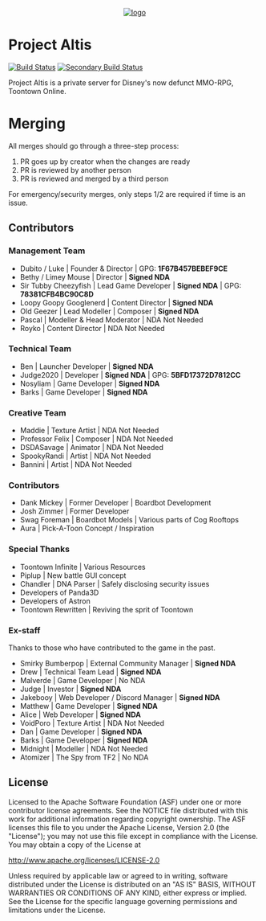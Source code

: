 <p align="center"> 
<a href="https://projectaltis.com"><img src="https://projectaltis.com/_assets/_img/logo.png" alt="logo"></a>
</p>

# Project Altis

[![Build Status](https://travis-ci.com/CodeAnGo/Altis.svg?token=gEmYwqjDCsLTVbma9rmy&branch=develop)](https://travis-ci.com/CodeAnGo/Altis) [![Secondary Build Status](https://teamcity.projectalt.is/app/rest/builds/buildType:Altis_Build/statusIcon)](https://teamcity.projectalt.is)

Project Altis is a private server for Disney's now defunct MMO-RPG, Toontown Online.

# Merging

All merges should go through a three-step process:

1. PR goes up by creator when the changes are ready
2. PR is reviewed by another person
3. PR is reviewed and merged by a third person

For emergency/security merges, only steps 1/2 are required if time is an issue.


## Contributors

### Management Team 
* Dubito / Luke | Founder & Director | GPG: **1F67B457BEBEF9CE**
* Bethy / Limey Mouse | Director | **Signed NDA**
* Sir Tubby Cheezyfish | Lead Game Developer | **Signed NDA** | GPG: **78381CFB4BC90C8D**
* Loopy Goopy Googlenerd | Content Director | **Signed NDA**
* Old Geezer | Lead Modeller | Composer | **Signed NDA**
* Pascal | Modeller & Head Moderator | NDA Not Needed
* Royko | Content Director | NDA Not Needed

### Technical Team
* Ben | Launcher Developer | **Signed NDA**
* Judge2020 | Developer | **Signed NDA** | GPG: **5BFD17372D7812CC**
* Nosyliam | Game Developer | **Signed NDA**
* Barks | Game Developer | **Signed NDA**

### Creative Team
* Maddie | Texture Artist | NDA Not Needed
* Professor Felix | Composer | NDA Not Needed
* DSDASavage | Animator | NDA Not Needed
* SpookyRandi | Artist | NDA Not Needed
* Bannini | Artist | NDA Not Needed

### Contributors
* Dank Mickey | Former Developer | Boardbot Development
* Josh Zimmer | Former Developer
* Swag Foreman | Boardbot Models | Various parts of Cog Rooftops
* Aura | Pick-A-Toon Concept / Inspiration

### Special Thanks
* Toontown Infinite | Various Resources
* Piplup | New battle GUI concept
* Chandler | DNA Parser | Safely disclosing security issues
* Developers of Panda3D
* Developers of Astron
* Toontown Rewritten | Reviving the sprit of Toontown

### Ex-staff
Thanks to those who have contributed to the game in the past.
* Smirky Bumberpop | External Community Manager | **Signed NDA**
* Drew | Technical Team Lead | **Signed NDA**
* Malverde | Game Developer | No NDA
* Judge | Investor | **Signed NDA**
* Jakebooy | Web Developer / Discord Manager | **Signed NDA**
* Matthew | Game Developer | **Signed NDA**
* Alice | Web Developer | **Signed NDA**
* VoidPoro | Texture Artist | NDA Not Needed
* Dan | Game Developer | **Signed NDA**
* Barks | Game Developer | **Signed NDA**
* Midnight | Modeller | NDA Not Needed
* Atomizer | The Spy from TF2 | No NDA





## License
Licensed to the Apache Software Foundation (ASF) under one or more contributor license agreements. See the NOTICE file distributed with this work for additional information regarding copyright ownership. The ASF licenses this file to you under the Apache License, Version 2.0 (the "License"); you may not use this file except in compliance with the License. You may obtain a copy of the License at

http://www.apache.org/licenses/LICENSE-2.0

Unless required by applicable law or agreed to in writing, software distributed under the License is distributed on an "AS IS" BASIS, WITHOUT WARRANTIES OR CONDITIONS OF ANY KIND, either express or implied. See the License for the specific language governing permissions and limitations under the License.
